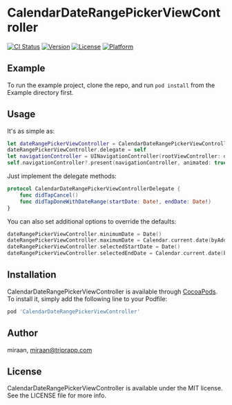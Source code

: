 # CalendarDateRangePickerViewController

[![CI Status](http://img.shields.io/travis/miraan/CalendarDateRangePickerViewController.svg?style=flat)](https://travis-ci.org/miraan/CalendarDateRangePickerViewController)
[![Version](https://img.shields.io/cocoapods/v/CalendarDateRangePickerViewController.svg?style=flat)](http://cocoapods.org/pods/CalendarDateRangePickerViewController)
[![License](https://img.shields.io/cocoapods/l/CalendarDateRangePickerViewController.svg?style=flat)](http://cocoapods.org/pods/CalendarDateRangePickerViewController)
[![Platform](https://img.shields.io/cocoapods/p/CalendarDateRangePickerViewController.svg?style=flat)](http://cocoapods.org/pods/CalendarDateRangePickerViewController)

## Example

To run the example project, clone the repo, and run `pod install` from the Example directory first.

## Usage

It's as simple as:

```swift
let dateRangePickerViewController = CalendarDateRangePickerViewController(collectionViewLayout: UICollectionViewFlowLayout())
dateRangePickerViewController.delegate = self
let navigationController = UINavigationController(rootViewController: dateRangePickerViewController)
self.navigationController?.present(navigationController, animated: true, completion: nil)
```

Just implement the delegate methods:

```swift
protocol CalendarDateRangePickerViewControllerDelegate {
    func didTapCancel()
    func didTapDoneWithDateRange(startDate: Date!, endDate: Date!)
}
```

You can also set additional options to override the defaults:

```swift
dateRangePickerViewController.minimumDate = Date()
dateRangePickerViewController.maximumDate = Calendar.current.date(byAdding: .year, value: 2, to: Date())
dateRangePickerViewController.selectedStartDate = Date()
dateRangePickerViewController.selectedEndDate = Calendar.current.date(byAdding: .day, value: 10, to: Date())
```

## Installation

CalendarDateRangePickerViewController is available through [CocoaPods](http://cocoapods.org). To install
it, simply add the following line to your Podfile:

```ruby
pod 'CalendarDateRangePickerViewController'
```

## Author

miraan, miraan@triprapp.com

## License

CalendarDateRangePickerViewController is available under the MIT license. See the LICENSE file for more info.

